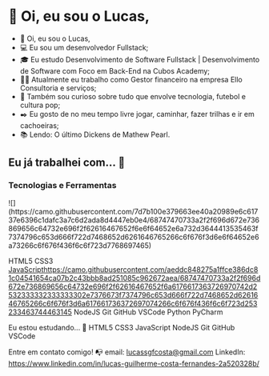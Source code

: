 <h1> 👋 Oi, eu sou o Lucas, </h1>

- 👋 Oi, eu sou o Lucas,
- 💻 Eu sou um desenvolvedor Fullstack;
- 🎓 Eu estudo Desenvolvimento de Software Fullstack | Desenvolvimento de Software com Foco em Back-End na Cubos Academy;
- 👩‍💻 Atualmente eu trabalho como Gestor financeiro na empresa Ello Consultoria e serviços;
- 🔎 Também sou curioso sobre tudo que envolve tecnologia, futebol e cultura pop;
- ✒️ Eu gosto de no meu tempo livre jogar, caminhar, fazer trilhas e ir em cachoeiras;
- 📚 Lendo: O último Dickens de Mathew Pearl.


<h2> Eu já trabalhei com... 🔧</h2>

<h3> Tecnologias e Ferramentas</h3>
![](https://camo.githubusercontent.com/7d7b100e379663ee40a20989e6c61737e6396c1dafc3a7c6d2ada8d4447eb0e4/68747470733a2f2f696d672e736869656c64732e696f2f62616467652f6e6f64652e6a732d3644413535463f7374796c653d666f722d7468652d6261646765266c6f676f3d6e6f64652e6a73266c6f676f436f6c6f723d7768697465)


HTML5 CSS3 [JavaScript](https://camo.githubusercontent.com/aeddc848275a1ffce386dc81c04541654ca07b2c43bbb8ad251085c962672aea/68747470733a2f2f696d672e736869656c64732e696f2f62616467652f6a6176617363726970742d2532333332333333302e7376673f7374796c653d666f722d7468652d6261646765266c6f676f3d6a617661736372697074266c6f676f436f6c6f723d253233463744463145)https://camo.githubusercontent.com/aeddc848275a1ffce386dc81c04541654ca07b2c43bbb8ad251085c962672aea/68747470733a2f2f696d672e736869656c64732e696f2f62616467652f6a6176617363726970742d2532333332333333302e7376673f7374796c653d666f722d7468652d6261646765266c6f676f3d6a617661736372697074266c6f676f436f6c6f723d253233463744463145 NodeJS Git GitHub VSCode Python PyCharm

Eu estou estudando... 🧩
HTML5 CSS3 JavaScript NodeJS Git GitHub VSCode

Entre em contato comigo! 📭
email: lucassgfcosta@gmail.com
LinkedIn: https://www.linkedin.com/in/lucas-guilherme-costa-fernandes-2a520328b/

